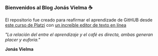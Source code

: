 ### Bienvenidos al Blog **Jon&aacute;s Vielma** ☕
El repositorio fue creado para reafirmar el aprendizade de GitHUB desde [este curso de Platzi](http://https://platzi.com/clases/1557-git-github/ "este curso de Platzi") con [un incre&iacute;ble editor de texto en l&iacute;nea](https://pandao.github.io/editor.md/en.html)

*"La relaci&oacute;n del entre el aprendizaje y el caf&eacute; es directa, ambas generan placer y euforia."*

**Jon&aacute;s Vielma**
